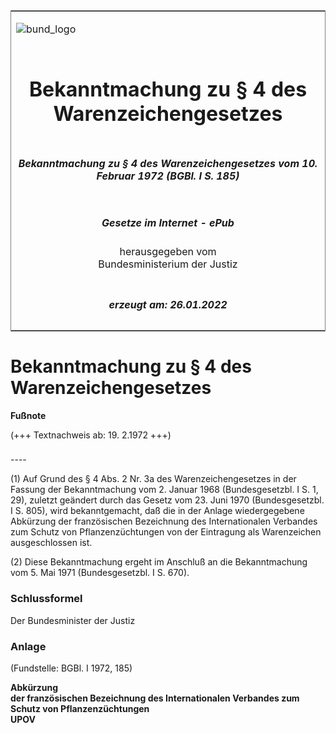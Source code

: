 <span id="DECKBLATT.html"></span>

<table border="0" frame="border" width="100%">

<tr valign="top">

<td align="left">

![bund\_logo](BfJ_2021_Web_de_de.gif)

</td>

<td align="right">

 

</td>

</tr>

<tr align="center" valign="middle">

<td colspan="2">

# Bekanntmachung zu § 4 des Warenzeichengesetzes

</td>

</tr>

<tr align="center" valign="middle">

<td colspan="2">

##### Bekanntmachung zu § 4 des Warenzeichengesetzes vom 10. Februar 1972 (BGBl. I S. 185)

</td>

</tr>

<tr align="center" valign="middle">

<td colspan="2">

  
  

##### Gesetze im Internet - ePub  
  
herausgegeben vom  
Bundesministerium der Justiz

</td>

</tr>

<tr align="center" valign="bottom">

<td colspan="2">

  
  

##### erzeugt am: 26.01.2022

</td>

</tr>

</table>

<span id="BJNR001850972.html"></span>

# Bekanntmachung zu § 4 des Warenzeichengesetzes

<div>

  
**Fußnote**

<div class="jnhtml">

<div>

<div class="jurAbsatz">

(+++ Textnachweis ab: 19. 2.1972 +++)

</div>

</div>

</div>

</div>

<span id="BJNR001850972BJNE000100303.html"></span>

###   
\----

<div>

<div class="jnhtml">

<div>

<div class="jurAbsatz">

(1) Auf Grund des § 4 Abs. 2 Nr. 3a des Warenzeichengesetzes in der
Fassung der Bekanntmachung vom 2. Januar 1968 (Bundesgesetzbl. I S. 1,
29), zuletzt geändert durch das Gesetz vom 23. Juni 1970
(Bundesgesetzbl. I S. 805), wird bekanntgemacht, daß die in der Anlage
wiedergegebene Abkürzung der französischen Bezeichnung des
Internationalen Verbandes zum Schutz von Pflanzenzüchtungen von der
Eintragung als Warenzeichen ausgeschlossen ist.

</div>

<div class="jurAbsatz">

(2) Diese Bekanntmachung ergeht im Anschluß an die Bekanntmachung vom 5.
Mai 1971 (Bundesgesetzbl. I S. 670).

</div>

</div>

</div>

</div>

<span id="BJNR001850972BJNE000900303.html"></span>

### Schlussformel  

<div>

<div class="jnhtml">

<div>

<div class="jurAbsatz">

Der Bundesminister der Justiz

</div>

</div>

</div>

</div>

<span id="BJNR001850972BJNE000200303.html"></span>

### Anlage  

<div>

<div class="jnhtml">

<div>

<div class="jurAbsatz">

<div class="kommentar_Fundstelle">

(Fundstelle: BGBl. I 1972, 185)  

</div>

  
<span style=";font-weight:bold">Abkürzung</span>  
<span style=";font-weight:bold">der französischen Bezeichnung des
Internationalen Verbandes zum Schutz von Pflanzenzüchtungen</span>  
<span style=";font-weight:bold">UPOV</span>

</div>

</div>

</div>

</div>

